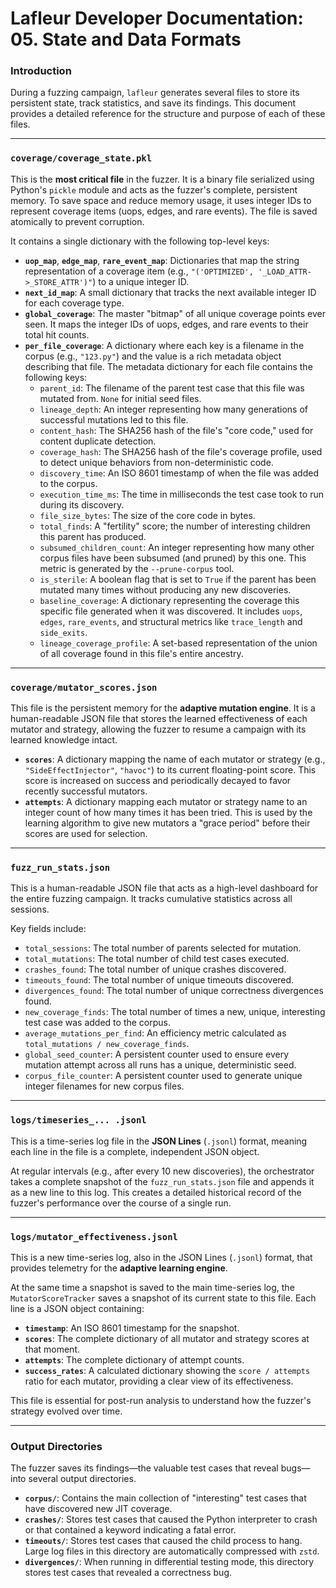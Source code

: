 # Lafleur Developer Documentation: 05. State and Data Formats

### Introduction

During a fuzzing campaign, `lafleur` generates several files to store its persistent state, track statistics, and save its findings. This document provides a detailed reference for the structure and purpose of each of these files.

---

### `coverage/coverage_state.pkl`

This is the **most critical file** in the fuzzer. It is a binary file serialized using Python's `pickle` module and acts as the fuzzer's complete, persistent memory. To save space and reduce memory usage, it uses integer IDs to represent coverage items (uops, edges, and rare events). The file is saved atomically to prevent corruption.

It contains a single dictionary with the following top-level keys:

* **`uop_map`**, **`edge_map`**, **`rare_event_map`**: Dictionaries that map the string representation of a coverage item (e.g., `"('OPTIMIZED', '_LOAD_ATTR->_STORE_ATTR')"`) to a unique integer ID.
* **`next_id_map`**: A small dictionary that tracks the next available integer ID for each coverage type.
* **`global_coverage`**: The master "bitmap" of all unique coverage points ever seen. It maps the integer IDs of uops, edges, and rare events to their total hit counts.
* **`per_file_coverage`**: A dictionary where each key is a filename in the corpus (e.g., `"123.py"`) and the value is a rich metadata object describing that file. The metadata dictionary for each file contains the following keys:
    * `parent_id`: The filename of the parent test case that this file was mutated from. `None` for initial seed files.
    * `lineage_depth`: An integer representing how many generations of successful mutations led to this file.
    * `content_hash`: The SHA256 hash of the file's "core code," used for content duplicate detection.
    * `coverage_hash`: The SHA256 hash of the file's coverage profile, used to detect unique behaviors from non-deterministic code.
    * `discovery_time`: An ISO 8601 timestamp of when the file was added to the corpus.
    * `execution_time_ms`: The time in milliseconds the test case took to run during its discovery.
    * `file_size_bytes`: The size of the core code in bytes.
    * `total_finds`: A "fertility" score; the number of interesting children this parent has produced.
    * `subsumed_children_count`: An integer representing how many other corpus files have been subsumed (and pruned) by this one. This metric is generated by the `--prune-corpus` tool.
    * `is_sterile`: A boolean flag that is set to `True` if the parent has been mutated many times without producing any new discoveries.
    * `baseline_coverage`: A dictionary representing the coverage this specific file generated when it was discovered. It includes `uops`, `edges`, `rare_events`, and structural metrics like `trace_length` and `side_exits`.
    * `lineage_coverage_profile`: A set-based representation of the union of all coverage found in this file's entire ancestry.

---

### `coverage/mutator_scores.json`

This file is the persistent memory for the **adaptive mutation engine**. It is a human-readable JSON file that stores the learned effectiveness of each mutator and strategy, allowing the fuzzer to resume a campaign with its learned knowledge intact.

* **`scores`**: A dictionary mapping the name of each mutator or strategy (e.g., `"SideEffectInjector"`, `"havoc"`) to its current floating-point score. This score is increased on success and periodically decayed to favor recently successful mutators.
* **`attempts`**: A dictionary mapping each mutator or strategy name to an integer count of how many times it has been tried. This is used by the learning algorithm to give new mutators a "grace period" before their scores are used for selection.

---

### `fuzz_run_stats.json`

This is a human-readable JSON file that acts as a high-level dashboard for the entire fuzzing campaign. It tracks cumulative statistics across all sessions.

Key fields include:
* `total_sessions`: The total number of parents selected for mutation.
* `total_mutations`: The total number of child test cases executed.
* `crashes_found`: The total number of unique crashes discovered.
* `timeouts_found`: The total number of unique timeouts discovered.
* `divergences_found`: The total number of unique correctness divergences found.
* `new_coverage_finds`: The total number of times a new, unique, interesting test case was added to the corpus.
* `average_mutations_per_find`: An efficiency metric calculated as `total_mutations / new_coverage_finds`.
* `global_seed_counter`: A persistent counter used to ensure every mutation attempt across all runs has a unique, deterministic seed.
* `corpus_file_counter`: A persistent counter used to generate unique integer filenames for new corpus files.

---

### `logs/timeseries_... .jsonl`

This is a time-series log file in the **JSON Lines** (`.jsonl`) format, meaning each line in the file is a complete, independent JSON object.

At regular intervals (e.g., after every 10 new discoveries), the orchestrator takes a complete snapshot of the `fuzz_run_stats.json` file and appends it as a new line to this log. This creates a detailed historical record of the fuzzer's performance over the course of a single run.

---

### `logs/mutator_effectiveness.jsonl`

This is a new time-series log, also in the JSON Lines (`.jsonl`) format, that provides telemetry for the **adaptive learning engine**.

At the same time a snapshot is saved to the main time-series log, the `MutatorScoreTracker` saves a snapshot of its current state to this file. Each line is a JSON object containing:
* **`timestamp`**: An ISO 8601 timestamp for the snapshot.
* **`scores`**: The complete dictionary of all mutator and strategy scores at that moment.
* **`attempts`**: The complete dictionary of attempt counts.
* **`success_rates`**: A calculated dictionary showing the `score / attempts` ratio for each mutator, providing a clear view of its effectiveness.

This file is essential for post-run analysis to understand how the fuzzer's strategy evolved over time.

---

### Output Directories

The fuzzer saves its findings—the valuable test cases that reveal bugs—into several output directories.

* **`corpus/`**: Contains the main collection of "interesting" test cases that have discovered new JIT coverage.
* **`crashes/`**: Stores test cases that caused the Python interpreter to crash or that contained a keyword indicating a fatal error.
* **`timeouts/`**: Stores test cases that caused the child process to hang. Large log files in this directory are automatically compressed with `zstd`.
* **`divergences/`**: When running in differential testing mode, this directory stores test cases that revealed a correctness bug.
